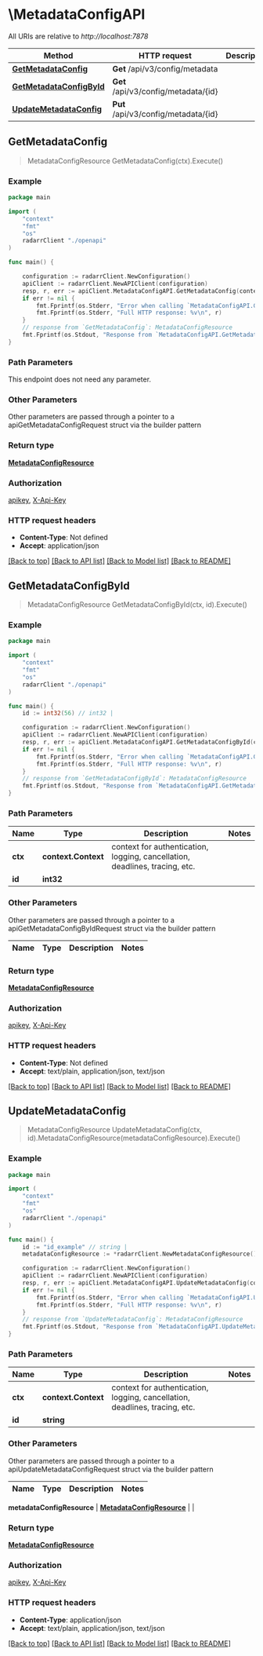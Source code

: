 # \MetadataConfigAPI

All URIs are relative to *http://localhost:7878*

Method | HTTP request | Description
------------- | ------------- | -------------
[**GetMetadataConfig**](MetadataConfigAPI.md#GetMetadataConfig) | **Get** /api/v3/config/metadata | 
[**GetMetadataConfigById**](MetadataConfigAPI.md#GetMetadataConfigById) | **Get** /api/v3/config/metadata/{id} | 
[**UpdateMetadataConfig**](MetadataConfigAPI.md#UpdateMetadataConfig) | **Put** /api/v3/config/metadata/{id} | 



## GetMetadataConfig

> MetadataConfigResource GetMetadataConfig(ctx).Execute()



### Example

```go
package main

import (
    "context"
    "fmt"
    "os"
    radarrClient "./openapi"
)

func main() {

    configuration := radarrClient.NewConfiguration()
    apiClient := radarrClient.NewAPIClient(configuration)
    resp, r, err := apiClient.MetadataConfigAPI.GetMetadataConfig(context.Background()).Execute()
    if err != nil {
        fmt.Fprintf(os.Stderr, "Error when calling `MetadataConfigAPI.GetMetadataConfig``: %v\n", err)
        fmt.Fprintf(os.Stderr, "Full HTTP response: %v\n", r)
    }
    // response from `GetMetadataConfig`: MetadataConfigResource
    fmt.Fprintf(os.Stdout, "Response from `MetadataConfigAPI.GetMetadataConfig`: %v\n", resp)
}
```

### Path Parameters

This endpoint does not need any parameter.

### Other Parameters

Other parameters are passed through a pointer to a apiGetMetadataConfigRequest struct via the builder pattern


### Return type

[**MetadataConfigResource**](MetadataConfigResource.md)

### Authorization

[apikey](../README.md#apikey), [X-Api-Key](../README.md#X-Api-Key)

### HTTP request headers

- **Content-Type**: Not defined
- **Accept**: application/json

[[Back to top]](#) [[Back to API list]](../README.md#documentation-for-api-endpoints)
[[Back to Model list]](../README.md#documentation-for-models)
[[Back to README]](../README.md)


## GetMetadataConfigById

> MetadataConfigResource GetMetadataConfigById(ctx, id).Execute()



### Example

```go
package main

import (
    "context"
    "fmt"
    "os"
    radarrClient "./openapi"
)

func main() {
    id := int32(56) // int32 | 

    configuration := radarrClient.NewConfiguration()
    apiClient := radarrClient.NewAPIClient(configuration)
    resp, r, err := apiClient.MetadataConfigAPI.GetMetadataConfigById(context.Background(), id).Execute()
    if err != nil {
        fmt.Fprintf(os.Stderr, "Error when calling `MetadataConfigAPI.GetMetadataConfigById``: %v\n", err)
        fmt.Fprintf(os.Stderr, "Full HTTP response: %v\n", r)
    }
    // response from `GetMetadataConfigById`: MetadataConfigResource
    fmt.Fprintf(os.Stdout, "Response from `MetadataConfigAPI.GetMetadataConfigById`: %v\n", resp)
}
```

### Path Parameters


Name | Type | Description  | Notes
------------- | ------------- | ------------- | -------------
**ctx** | **context.Context** | context for authentication, logging, cancellation, deadlines, tracing, etc.
**id** | **int32** |  | 

### Other Parameters

Other parameters are passed through a pointer to a apiGetMetadataConfigByIdRequest struct via the builder pattern


Name | Type | Description  | Notes
------------- | ------------- | ------------- | -------------


### Return type

[**MetadataConfigResource**](MetadataConfigResource.md)

### Authorization

[apikey](../README.md#apikey), [X-Api-Key](../README.md#X-Api-Key)

### HTTP request headers

- **Content-Type**: Not defined
- **Accept**: text/plain, application/json, text/json

[[Back to top]](#) [[Back to API list]](../README.md#documentation-for-api-endpoints)
[[Back to Model list]](../README.md#documentation-for-models)
[[Back to README]](../README.md)


## UpdateMetadataConfig

> MetadataConfigResource UpdateMetadataConfig(ctx, id).MetadataConfigResource(metadataConfigResource).Execute()



### Example

```go
package main

import (
    "context"
    "fmt"
    "os"
    radarrClient "./openapi"
)

func main() {
    id := "id_example" // string | 
    metadataConfigResource := *radarrClient.NewMetadataConfigResource() // MetadataConfigResource |  (optional)

    configuration := radarrClient.NewConfiguration()
    apiClient := radarrClient.NewAPIClient(configuration)
    resp, r, err := apiClient.MetadataConfigAPI.UpdateMetadataConfig(context.Background(), id).MetadataConfigResource(metadataConfigResource).Execute()
    if err != nil {
        fmt.Fprintf(os.Stderr, "Error when calling `MetadataConfigAPI.UpdateMetadataConfig``: %v\n", err)
        fmt.Fprintf(os.Stderr, "Full HTTP response: %v\n", r)
    }
    // response from `UpdateMetadataConfig`: MetadataConfigResource
    fmt.Fprintf(os.Stdout, "Response from `MetadataConfigAPI.UpdateMetadataConfig`: %v\n", resp)
}
```

### Path Parameters


Name | Type | Description  | Notes
------------- | ------------- | ------------- | -------------
**ctx** | **context.Context** | context for authentication, logging, cancellation, deadlines, tracing, etc.
**id** | **string** |  | 

### Other Parameters

Other parameters are passed through a pointer to a apiUpdateMetadataConfigRequest struct via the builder pattern


Name | Type | Description  | Notes
------------- | ------------- | ------------- | -------------

 **metadataConfigResource** | [**MetadataConfigResource**](MetadataConfigResource.md) |  | 

### Return type

[**MetadataConfigResource**](MetadataConfigResource.md)

### Authorization

[apikey](../README.md#apikey), [X-Api-Key](../README.md#X-Api-Key)

### HTTP request headers

- **Content-Type**: application/json
- **Accept**: text/plain, application/json, text/json

[[Back to top]](#) [[Back to API list]](../README.md#documentation-for-api-endpoints)
[[Back to Model list]](../README.md#documentation-for-models)
[[Back to README]](../README.md)

